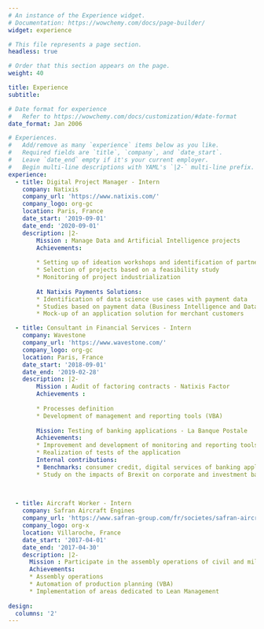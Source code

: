```yaml
---
# An instance of the Experience widget.
# Documentation: https://wowchemy.com/docs/page-builder/
widget: experience

# This file represents a page section.
headless: true

# Order that this section appears on the page.
weight: 40

title: Experience
subtitle:

# Date format for experience
#   Refer to https://wowchemy.com/docs/customization/#date-format
date_format: Jan 2006

# Experiences.
#   Add/remove as many `experience` items below as you like.
#   Required fields are `title`, `company`, and `date_start`.
#   Leave `date_end` empty if it's your current employer.
#   Begin multi-line descriptions with YAML's `|2-` multi-line prefix.
experience:
  - title: Digital Project Manager - Intern
    company: Natixis
    company_url: 'https://www.natixis.com/'
    company_logo: org-gc
    location: Paris, France
    date_start: '2019-09-01'
    date_end: '2020-09-01'
    description: |2-
        Mission : Manage Data and Artificial Intelligence projects
        Achievements:
        
        * Setting up of ideation workshops and identification of partners
        * Selection of projects based on a feasibility study
        * Monitoring of project industrialization
        
        At Natixis Payments Solutions:
        * Identification of data science use cases with payment data
        * Studies based on payment data (Business Intelligence and Data Visualization)
        * Mock-up of an application solution for merchant customers

  - title: Consultant in Financial Services - Intern
    company: Wavestone
    company_url: 'https://www.wavestone.com/'
    company_logo: org-gc
    location: Paris, France
    date_start: '2018-09-01'
    date_end: '2019-02-28'
    description: |2-
        Mission : Audit of factoring contracts - Natixis Factor
        Achievements :
       
        * Processes definition
        * Development of management and reporting tools (VBA)
        
        Mission: Testing of banking applications - La Banque Postale
        Achievements:
        * Improvement and development of monitoring and reporting tools (VBA)
        * Realization of tests of the application
        Internal contributions:
        * Benchmarks: consumer credit, digital services of banking applications banking applications
        * Study on the impacts of Brexit on corporate and investment banks investment banks
    

        
  - title: Aircraft Worker - Intern
    company: Safran Aircraft Engines
    company_url: 'https://www.safran-group.com/fr/societes/safran-aircraft-engines'
    company_logo: org-x
    location: Villaroche, France
    date_start: '2017-04-01'
    date_end: '2017-04-30'
    description: |2-
      Mission : Participate in the assembly operations of civil and military aircraft engines
      Achievements:
      * Assembly operations
      * Automation of production planning (VBA)
      * Implementation of areas dedicated to Lean Management
      
design:
  columns: '2'
---
```

